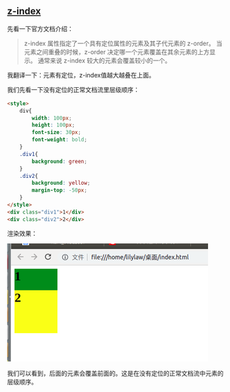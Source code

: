 ## [z-index](https://developer.mozilla.org/zh-CN/docs/Web/CSS/z-index)

先看一下官方文档介绍：
> z-index 属性指定了一个具有定位属性的元素及其子代元素的 z-order。 当元素之间重叠的时候，z-order 决定哪一个元素覆盖在其余元素的上方显示。 通常来说 z-index 较大的元素会覆盖较小的一个。

我翻译一下：元素有定位，z-index值越大越叠在上面。

我们先看一下没有定位的正常文档流里层级顺序：
``` html
<style>
	div{
		width: 100px;
		height: 100px;
		font-size: 30px;
		font-weight: bold;
	}
	.div1{
		background: green;
	}
	.div2{
		background: yellow;
		margin-top: -50px;
	}
</style>
<div class="div1">1</div>
<div class="div2">2</div>
```
渲染效果：

![正常文档流层叠顺序](https://github.com/LilyLaw/css-learning/blob/master/img/normalzindex.png?raw=true)

我们可以看到，后面的元素会覆盖前面的。这是在没有定位的正常文档流中元素的层级顺序。

